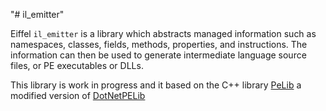 "# il_emitter" 

Eiffel `il_emitter` is a library which abstracts managed information such as namespaces, classes, fields, methods, properties, and instructions. 
The information can then be used to generate intermediate language source files, or PE executables or DLLs.

This library is work in progress and it based on the C++ library
[PeLib](https://github.com/rochus-keller/PeLib) a modified version of
[DotNetPELib](https://github.com/LADSoft/DotNetPELib) 

